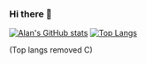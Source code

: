 ### Hi there 👋

[![Alan's GitHub stats](https://github-readme-stats.vercel.app/api?username=AlanCui4080)](https://github.com/AlanCui4080)
[![Top Langs](https://github-readme-stats.vercel.app/api/top-langs/?username=AlanCui4080&layout=compact&hide=c)](https://github.com/anuraghazra/github-readme-stats)


(Top langs removed C)
